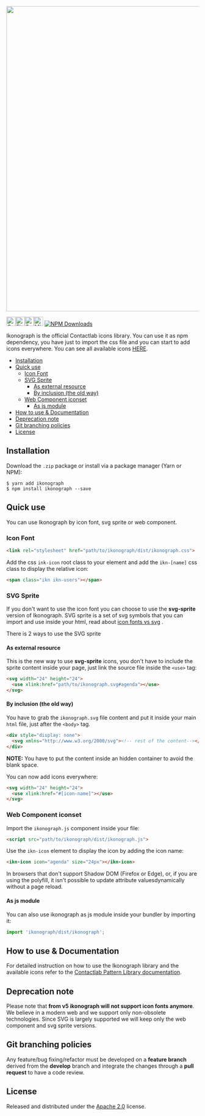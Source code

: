 <p align="center"><img src="https://i.imgur.com/9rnoZhX.gif" width="800"></p>


<img width="24px" alt="Google Chrome" src="https://cdn.rawgit.com/alrra/browser-logos/2109c114/src/chrome/chrome_48x48.png"><img width="24px" alt="Firefox" src="https://cdn.rawgit.com/alrra/browser-logos/2109c114/src/firefox/firefox_48x48.png"><img width="24px" alt="Safari" src="https://cdn.rawgit.com/alrra/browser-logos/2109c114/src/safari/safari_48x48.png" title="💩"><img width="24px" alt="Microsoft Edge" src="https://cdn.rawgit.com/alrra/browser-logos/2109c114/src/edge/edge_48x48.png" title="💩"> [![NPM Downloads](https://img.shields.io/npm/dm/ikonograph.svg)](https://npmcharts.com/compare/ikonograph?minimal=true)

Ikonograph is the official Contactlab icons library. You can use it as npm dependency, you have just to import the css file and you can start to add icons everywhere. You can see all available icons [HERE](https://ux.contactlab.com/#/iconography).

  - [Installation](#installation)
  - [Quick use](#quick-use)
    - [Icon Font](#icon-font)
    - [SVG Sprite](#svg-sprite)
      - [As external resource](#as-external-resource)
      - [By inclusion (the old way)](#by-inclusion-the-old-way)
    - [Web Component iconset](#web-component-iconset)
      - [As js module](#as-js-module)
  - [How to use & Documentation](#how-to-use-documentation)
  - [Deprecation note](#deprecation-note)  
  - [Git branching policies](#git-branching-policies)
  - [License](#license)

## Installation

Download the `.zip` package or install via a package manager (Yarn or NPM):

```
$ yarn add ikonograph
$ npm install ikonograph --save
```

## Quick use

You can use Ikonograph by icon font, svg sprite or web component.

### Icon Font

```html
<link rel="stylesheet" href="path/to/ikonograph/dist/ikonograph.css">
```

Add the css `ink-icon` root class to your element and add the `ikn-[name]` css class to display the relative icon:

```html
<span class="ikn ikn-users"></span>
```

### SVG Sprite
If you don't want to use the icon font you can choose to use the **svg-sprite** version of Ikonograph. SVG sprite is a set of svg symbols that you can import and use inside your html, read about [icon fonts vs svg](https://css-tricks.com/icon-fonts-vs-svg/) .

There is 2 ways to use the SVG sprite

#### As external resource

This is the new way to use **svg-sprite** icons, you don't have to include the sprite content inside your page, just link the source file inside the `<use>` tag:

```html
<svg width="24" height="24">
  <use xlink:href="path/to/ikonograph.svg#agenda"></use>
</svg>
```

#### By inclusion (the old way)
You have to grab the `ikonograph.svg` file content and put it inside your main `html` file, just after the `<body>` tag.

```html
<div style="display: none">
  <svg xmlns="http://www.w3.org/2000/svg"><!-- rest of the content--></svg>
</div>
```

**NOTE:** You have to put the content inside an hidden container to avoid the blank space.

You can now add icons everywhere:
```html
<svg width="24" height="24">
  <use xlink:href="#[icon-name]"></use>
</svg>
```

### Web Component iconset
Import the `ikonograph.js` component inside your file:
```html
<script src="path/to/ikonograph/dist/ikonograph.js">
```

Use the `ikn-icon` element to display the icon by adding the icon name:
```html
<ikn-icon icon="agenda" size="24px"></ikn-icon>
```
In browsers that don't support Shadow DOM (Firefox or Edge), or, if you are using the polyfill, it isn't possible to update attribute values ​​dynamically without a page reload.

#### As js module
You can also use ikonograph as js module inside your bundler by importing it:
```js
import 'ikonograph/dist/ikonograph';
```

## How to use & Documentation
For detailed instruction on how to use the Ikonograph library and the available icons refer to the [Contactlab Pattern Library documentation](https://ux.contactlab.com/#/design/iconography).

## Deprecation note
Please note that **from v5 ikonograph will not support icon fonts anymore**. We believe in a modern web and we support only non-obsolete technologies. Since SVG is largely supported we will keep only the web component and svg sprite versions.

## Git branching policies
Any feature/bug fixing/refactor must be developed on a **feature branch** derived from the **develop** branch and integrate the changes through a **pull request** to have a code review.

## License
Released and distributed under the [Apache 2.0](LICENSE) license.
